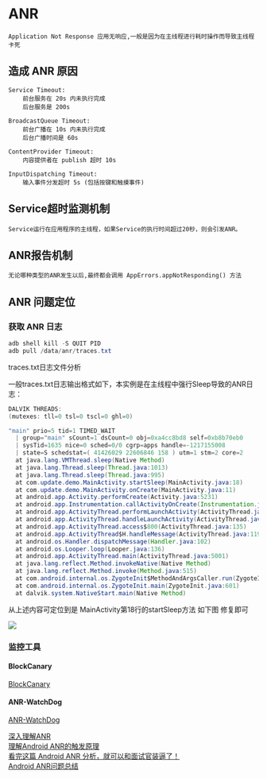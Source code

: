 # ANR

    Application Not Response 应用无响应,一般是因为在主线程进行耗时操作而导致主线程卡死


## 造成 ANR 原因

    Service Timeout: 
        前台服务在 20s 内未执行完成
        后台服务是 200s

    BroadcastQueue Timeout: 
        前台广播在 10s 内未执行完成
        后台广播时间是 60s 

    ContentProvider Timeout: 
        内容提供者在 publish 超时 10s

    InputDispatching Timeout: 
        输入事件分发超时 5s (包括按键和触摸事件)

## Service超时监测机制

    Service运行在应用程序的主线程，如果Service的执行时间超过20秒，则会引发ANR。

## ANR报告机制
    
    无论哪种类型的ANR发生以后,最终都会调用 AppErrors.appNotResponding() 方法

## ANR 问题定位

### 获取 ANR 日志

``` java
adb shell kill -S QUIT PID 
adb pull /data/anr/traces.txt
```
traces.txt日志文件分析

一般traces.txt日志输出格式如下，本实例是在主线程中强行Sleep导致的ANR日志：

``` java
DALVIK THREADS:
(mutexes: tll=0 tsl=0 tscl=0 ghl=0)

"main" prio=5 tid=1 TIMED_WAIT
  | group="main" sCount=1 dsCount=0 obj=0xa4cc8bd8 self=0xb8b70eb0
  | sysTid=1635 nice=0 sched=0/0 cgrp=apps handle=-1217155008
  | state=S schedstat=( 41426029 22606846 158 ) utm=1 stm=2 core=2
  at java.lang.VMThread.sleep(Native Method)
  at java.lang.Thread.sleep(Thread.java:1013)
  at java.lang.Thread.sleep(Thread.java:995)
  at com.update.demo.MainActivity.startSleep(MainActivity.java:18)
  at com.update.demo.MainActivity.onCreate(MainActivity.java:11)
  at android.app.Activity.performCreate(Activity.java:5231)
  at android.app.Instrumentation.callActivityOnCreate(Instrumentation.java:1087)
  at android.app.ActivityThread.performLaunchActivity(ActivityThread.java:2148)
  at android.app.ActivityThread.handleLaunchActivity(ActivityThread.java:2233)
  at android.app.ActivityThread.access$800(ActivityThread.java:135)
  at android.app.ActivityThread$H.handleMessage(ActivityThread.java:1196)
  at android.os.Handler.dispatchMessage(Handler.java:102)
  at android.os.Looper.loop(Looper.java:136)
  at android.app.ActivityThread.main(ActivityThread.java:5001)
  at java.lang.reflect.Method.invokeNative(Native Method)
  at java.lang.reflect.Method.invoke(Method.java:515)
  at com.android.internal.os.ZygoteInit$MethodAndArgsCaller.run(ZygoteInit.java:785)
  at com.android.internal.os.ZygoteInit.main(ZygoteInit.java:601)
  at dalvik.system.NativeStart.main(Native Method)

```

从上述内容可定位到是  MainActivity第18行的startSleep方法 如下图 修复即可

![](https://upload-images.jianshu.io/upload_images/61189-7b01cb37d0ad23c6.png)

### 监控工具 

#### BlockCanary

[BlockCanary](https://github.com/markzhai/AndroidPerformanceMonitor)

#### ANR-WatchDog

[ANR-WatchDog](https://github.com/SalomonBrys/ANR-WatchDog)

[深入理解ANR](https://mp.weixin.qq.com/s?__biz=MzIyNTY4NjU0OQ==&mid=2247486156&idx=1&sn=c994406210364387393271748c590ded&chksm=e87aafb6df0d26a05ddeb10835eafc6dbb3a65a0bfc8b20f0c8cdab70f1b4b9ab375cbcfedf5&mpshare=1&scene=23&srcid=0322F041ehtZ5w1s5cR6fg1V#rd)</br>
[理解Android ANR的触发原理](http://gityuan.com/2016/07/02/android-anr/)</br>
[看完这篇 Android ANR 分析，就可以和面试官装逼了！](https://mp.weixin.qq.com/s?__biz=MzIwMTAzMTMxMg==&mid=2649493643&idx=1&sn=34b51d1f61bd2ecaa8fd0a2d39c4d1d1&chksm=8eec9b74b99b126246acc4547597dfe55c836b8f689b2d1a65bdf1ee2054ced2fc070bfa2678&mpshare=1&scene=23&srcid=03215dAQAhO0AmVSCH1Dd2Vw#rd)</br>
[Android ANR问题总结](https://www.jianshu.com/p/fa962a5fd939)</br>

